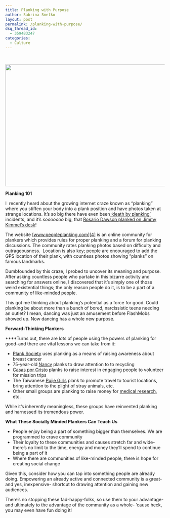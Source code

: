 ```yaml
---
title: Planking with Purpose
author: Sabrina Smelko
layout: post
permalink: /planking-with-purpose/
dsq_thread_id:
  - 359483247
categories:
  - Culture
---
```

&nbsp;

[<img class="aligncenter size-medium wp-image-6271" title="Planking" src="http://hypenotic.com/wordpress/wp-content/uploads/2011/07/DSC_0028-2-580x385.jpg" alt="" width="580" height="385" />][1]

**Planking 101**

I  recently heard about the growing internet craze known as “planking” where you stiffen your body into a plank position and have photos taken at strange locations. It&#8217;s so big there have even been[ &#8216;death by planking&#8217;][2] incidents, and it&#8217;s *sooooooo* big, that [Rosario Dawson planked on Jimmy Kimmel&#8217;s desk][3]!

The website [www.peopleplanking.com][4] is an online community for plankers which provides rules for proper planking and a forum for planking discussions. The community rates planking photos based on difficulty and outrageousness.  Location is also key; people are encouraged to add the GPS location of their plank, with countless photos showing &#8220;planks&#8221; on famous landmarks.

Dumbfounded by this craze, I probed to uncover its meaning and purpose. After asking countless people who partake in this bizarre activity and searching for answers online, I discovered that it&#8217;s simply one of those weird existential things; the only reason people do it, is to be a part of a community of like-minded people.

This got me thinking about planking&#8217;s potential as a force for good. Could planking be about more than a bunch of bored, narcissistic teens needing an outlet? I mean, dancing was just an amusement before FlashMobs showed up. Now dancing has a whole new purpose.

**Forward-Thinking Plankers**

****Turns out, there are lots of people using the powers of planking for good&#8211;and there are vital lessons we can take from it:

*   [Plank Society][5] uses planking as a means of raising awareness about breast cancer
*   75-year-old [Nancy][6] planks to draw attention to to recycling
*   [Casas por Cristo][7] planks to raise interest in engaging people to volunteer for mission trips
*   The Taiwanese [Pujie Girls][8] plank to promote travel to tourist locations, bring attention to the plight of stray animals, etc.
*   Other small groups are planking to raise money for [medical research][9], etc.

While it&#8217;s inherently meaningless, these groups have reinvented planking and harnessed its tremendous power.

**What These Socially Minded Plankers Can Teach Us**

*   People enjoy being a part of something bigger than themselves. We are programmed to crave community
*   Their loyalty to these communities and causes stretch far and wide- there&#8217;s no limit to the time, energy and money they&#8217;ll spend to continue being a part of it
*   Where there are communities of like-minded people, there is hope for creating social change

Given this, consider how you can tap into something people are already doing. Empowering an already active and connected community is a great- and yes, inexpensive- shortcut to drawing attention and gaining new audiences.

There&#8217;s no stopping these fad-happy-folks, so use them to your advantage- and ultimately to the advantage of the community as a whole- &#8217;cause heck, you may even have fun doing it!

 [1]: http://hypenotic.com/wordpress/wp-content/uploads/2011/07/DSC_0028-2.jpg
 [2]: http://www.msnbc.msn.com/id/43036847/ns/world_news-asia_pacific/t/australia-man-plunges-planking-death/
 [3]: http://www.trendrabbit.com/2011/06/video-sexy-rosario-dawson-planking-jimmy-kimmels-desk/
 [4]: http://www.peopleplanking.com
 [5]: http://planksociety.com/2011/07/planksociety-com-supports-the-fight-against-breast-cancer/
 [6]: http://media.theage.com.au/news/national-news/old-girl-planking-for-a-cause-2373691.htm
 [7]: http://www.youtube.com/watch?v=jGZn4Fl0ZL8&feature=player_embedded#at=59
 [8]: http://www.dailymail.co.uk/news/article-1390795/Planking-goes-political-Taiwanese-girls-thousands-fans-use-internet-craze-promote-promote-social-causes.html
 [9]: http://www.sunshinecoastdaily.com.au/photos/galleries/planking-fun-and-profit/